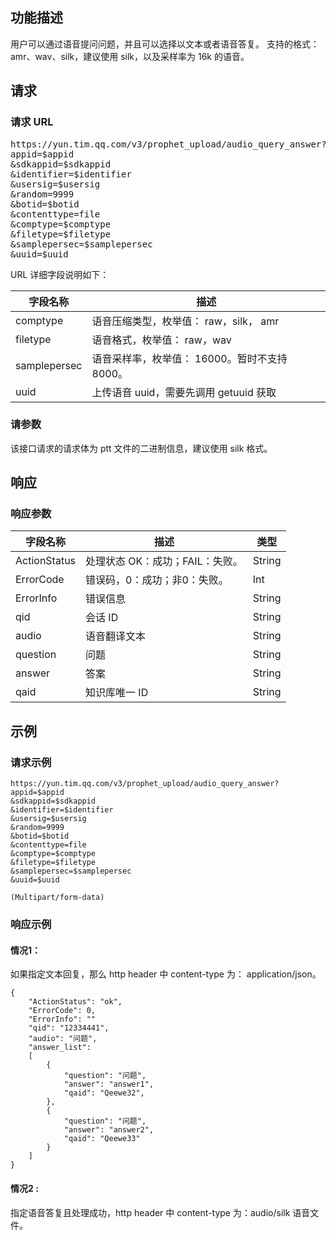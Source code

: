 ## 功能描述
用户可以通过语音提问问题，并且可以选择以文本或者语音答复。
支持的格式：amr、wav、silk，建议使用 silk，以及采样率为 16k 的语音。

## 请求
### 请求 URL
<pre>
https://yun.tim.qq.com/v3/prophet_upload/audio_query_answer?
appid=$appid
&sdkappid=$sdkappid
&identifier=$identifier
&usersig=$usersig
&random=9999
&botid=$botid
&contenttype=file
&comptype=$comptype
&filetype=$filetype
&samplepersec=$samplepersec
&uuid=$uuid
</pre>

 URL 详细字段说明如下：
 
|字段名称|	描述|
|-----|------|
|comptype	|语音压缩类型，枚举值： raw，silk， amr|
|filetype	|语音格式，枚举值： raw，wav|
|samplepersec	|语音采样率，枚举值： 16000。暂时不支持 8000。|
|uuid	|上传语音 uuid，需要先调用 getuuid 获取|

### 请参数
该接口请求的请求体为 ptt 文件的二进制信息，建议使用 silk 格式。

## 响应
### 响应参数
| 字段名称 |	描述 | 类型|
|---------|---------|-----|
|ActionStatus	|处理状态 OK：成功；FAIL：失败。|String|
|ErrorCode|	错误码，0：成功；非0：失败。|Int|
|ErrorInfo|	错误信息|String|
|qid	|会话 ID |String|
|audio|	语音翻译文本|String|
|question|	问题|String|
|answer	|答案|String|
|qaid|	知识库唯一 ID|String|

## 示例
### 请求示例
```
https://yun.tim.qq.com/v3/prophet_upload/audio_query_answer?
appid=$appid
&sdkappid=$sdkappid
&identifier=$identifier
&usersig=$usersig
&random=9999
&botid=$botid
&contenttype=file
&comptype=$comptype
&filetype=$filetype
&samplepersec=$samplepersec
&uuid=$uuid

(Multipart/form-data)

```

### 响应示例
#### 情况1：
如果指定文本回复，那么 http header 中 content-type 为： application/json。
```
{
    "ActionStatus": "ok", 
    "ErrorCode": 0,
    "ErrorInfo": "" 
    "qid": "12334441", 
    "audio": "问题",
    "answer_list":
    [
        {
            "question": "问题",
            "answer": "answer1",
            "qaid": "Qeewe32",
        },
        {
            "question": "问题",
            "answer": "answer2",
            "qaid": "Qeewe33"
        }
    ]
}
```
#### 情况2 : 
指定语音答复且处理成功，http header 中 content-type 为：audio/silk 语音文件。

